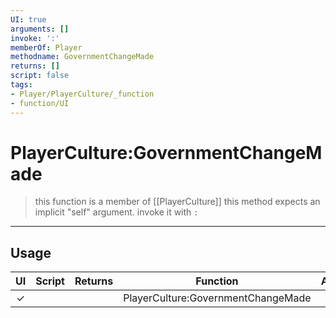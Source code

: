 ```yaml
---
UI: true
arguments: []
invoke: ':'
memberOf: Player
methodname: GovernmentChangeMade
returns: []
script: false
tags:
- Player/PlayerCulture/_function
- function/UI
---
```

# PlayerCulture:GovernmentChangeMade
> this function is a member of [[PlayerCulture]]
> this method expects an implicit "self" argument. invoke it with `:`
-----
## Usage
|  UI | Script | Returns | Function | Arguments |
|:---:|:------:|-------:|:--------:|:---------|
|✓| ||PlayerCulture:GovernmentChangeMade||

